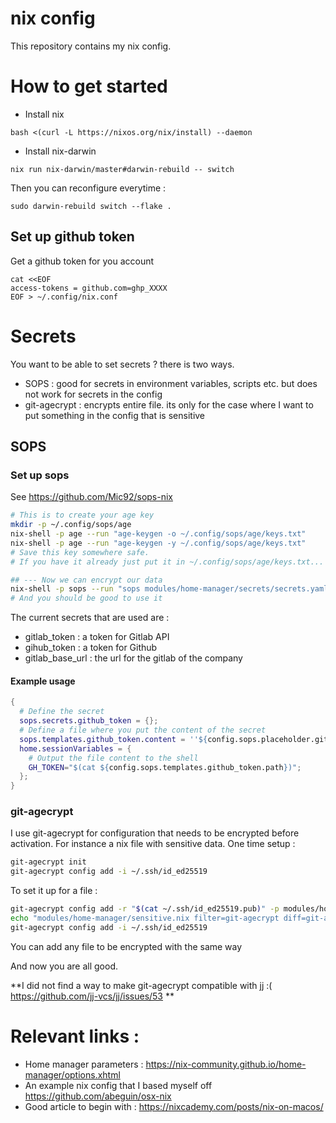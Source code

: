 # nix config

This repository contains my nix config.


# How to get started

- Install nix 
  
```
bash <(curl -L https://nixos.org/nix/install) --daemon
```
- Install nix-darwin 

```
nix run nix-darwin/master#darwin-rebuild -- switch
```

Then you can reconfigure everytime : 
```
sudo darwin-rebuild switch --flake .
```

## Set up github token 
Get a github token for you account 

```
cat <<EOF
access-tokens = github.com=ghp_XXXX
EOF > ~/.config/nix.conf
```

# Secrets 

You want to be able to set secrets ? there is two ways. 

- SOPS : good for secrets in environment variables, scripts etc. but does not work for secrets in the config
- git-agecrypt : encrypts entire file. its only for the case where I want to put something in the config that is sensitive

## SOPS
### Set up sops 

See https://github.com/Mic92/sops-nix

```sh 
# This is to create your age key
mkdir -p ~/.config/sops/age
nix-shell -p age --run "age-keygen -o ~/.config/sops/age/keys.txt"
nix-shell -p age --run "age-keygen -y ~/.config/sops/age/keys.txt"
# Save this key somewhere safe.
# If you have it already just put it in ~/.config/sops/age/keys.txt...

## --- Now we can encrypt our data 
nix-shell -p sops --run "sops modules/home-manager/secrets/secrets.yaml"
# And you should be good to use it
```

The current secrets that are used are : 
- gitlab_token : a token for Gitlab API 
- gihub_token : a token for Github 
- gitlab_base_url : the url for the gitlab of the company

#### Example usage 

```nix
{
  # Define the secret 
  sops.secrets.github_token = {};
  # Define a file where you put the content of the secret 
  sops.templates.github_token.content = ''${config.sops.placeholder.github_token}'';
  home.sessionVariables = {
    # Output the file content to the shell
    GH_TOKEN="$(cat ${config.sops.templates.github_token.path})";
  };
}
```

### git-agecrypt 

I use git-agecrypt for configuration that needs to be encrypted before activation. 
For instance a nix file with sensitive data. 
One time setup : 
```bash 
git-agecrypt init
git-agecrypt config add -i ~/.ssh/id_ed25519
```
To set it up for a file : 
```bash
git-agecrypt config add -r "$(cat ~/.ssh/id_ed25519.pub)" -p modules/home-manager/sensitive.nix
echo "modules/home-manager/sensitive.nix filter=git-agecrypt diff=git-agecrypt" >> .gitattributes
git-agecrypt config add -i ~/.ssh/id_ed25519
```

You can add any file to be encrypted with the same way 

And now you are all good. 

**I did not find a way to make git-agecrypt compatible with jj :( https://github.com/jj-vcs/jj/issues/53 **


# Relevant links : 

- Home manager parameters : https://nix-community.github.io/home-manager/options.xhtml
- An example nix config that I based myself off https://github.com/abeguin/osx-nix 
- Good article to begin with : https://nixcademy.com/posts/nix-on-macos/ 

